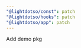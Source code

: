 ```yaml
---
"@lightdotso/const": patch
"@lightdotso/hooks": patch
"@lightdotso/app": patch
---
```


Add demo pkg
